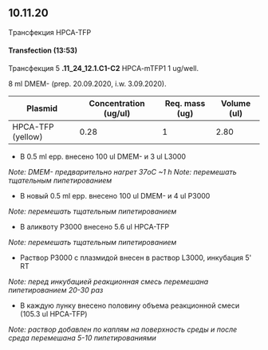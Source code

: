 ## 10.11.20

Tрансфекция HPCA-TFP 

#### Transfection (13:53)

Трансфекция  5 **.11_24_12.1.C1-C2** HPCA-mTFP1 1 ug/well.

8 ml DMEM- (prep. 20.09.2020, i.w. 3.09.2020).

| Plasmid           | Concentration (ug/ul) | Req. mass (ug) | Volume (ul) |
| ----------------- | --------------------- | -------------- | ----------- |
| HPCA-TFP (yellow) | 0.28                  | 1              | 2.80        |

- В 0.5 ml epp. внесено 100 ul DMEM- и 3 ul L3000

*Note: DMEM- предварительно нагрет 37oC ~1 h* *Note: перемешать тщательным пипетированием*

- В новый 0.5 ml epp. внесено 100 ul DMEM- и 4 ul P3000

*Note: перемешать тщательным пипетированием*

- В аликвоту P3000 внесенo 5.6 ul HPCA-TFP

*Note: перемешать тщательным пипетированием*

- Раствор P3000 c плазмидой внесен в раствор L3000, инкубация 5' RT

*Note: перед инкубацией реакционная смесь перемешана пипетированием 20-30 раз*

- В каждую лунку внесено половину объема реакционной смеси (105.3 ul HPCA-TFP)

*Note: раствор добавлен по каплям на поверхность среды и после среда перемешана 5-10 пипетированиями*